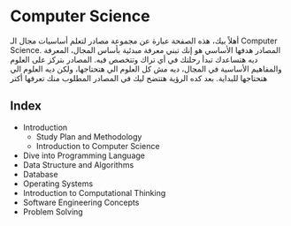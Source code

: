 # Computer Science
أهلاً بيك، هذه الصفحة عبارة عن مجموعة مصادر لتعلم أساسيات مجال الـ Computer Science. 
المصادر هدفها الأساسي هو إنك تبني معرفة مبدئية بأساس المجال، المعرفة ديه هتساعدك تبدأ رحلتك في أي تراك وتتخصص فيه.
المصادر بتركز على العلوم والمفاهيم الأساسية في المجال، ديه مش كل العلوم الي هتحتاجها، ولكن ديه العلوم الي هتحتاجها للبداية.
بعد كده الرؤية هتتضح ليك في المصادر المطلوب منك تعرفها أكتر
## Index
- Introduction
  - Study Plan and Methodology
  - Introduction to Computer Science
- Dive into Programming Language
- Data Structure and Algorithms
- Database
- Operating Systems 
- Introduction to Computational Thinking  
- Software Engineering Concepts
- Problem Solving
